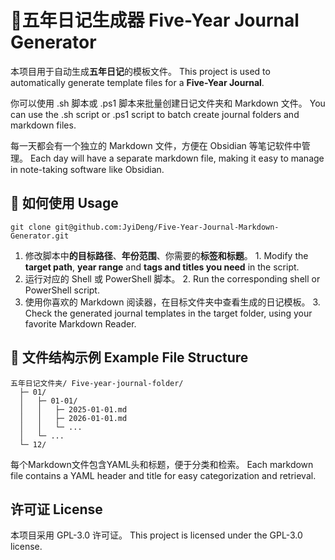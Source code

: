 # 📓五年日记生成器 Five-Year Journal Generator

本项目用于自动生成**五年日记**的模板文件。 This project is used to automatically generate template files for a **Five-Year Journal**.

你可以使用 .sh 脚本或 .ps1 脚本来批量创建日记文件夹和 Markdown 文件。 You can use the .sh script or .ps1 script to batch create journal folders and markdown files.

每一天都会有一个独立的 Markdown 文件，方便在 Obsidian 等笔记软件中管理。 Each day will have a separate markdown file, making it easy to manage in note-taking software like Obsidian.

## 🤖 如何使用 Usage

`git clone git@github.com:JyiDeng/Five-Year-Journal-Markdown-Generator.git`

1. 修改脚本中**的目标路径**、**年份范围**、你需要的**标签和标题**。 1. Modify the **target path**, **year range** and **tags and titles you need** in the script.
2. 运行对应的 Shell 或 PowerShell 脚本。 2. Run the corresponding shell or PowerShell script.
3. 使用你喜欢的 Markdown 阅读器，在目标文件夹中查看生成的日记模板。 3. Check the generated journal templates in the target folder, using your favorite Markdown Reader.

## 📂 文件结构示例 Example File Structure

```
五年日记文件夹/ Five-year-journal-folder/
  ├─ 01/
  │   ├─ 01-01/
  │   │   ├─ 2025-01-01.md
  │   │   ├─ 2026-01-01.md
  │   │   └─ ...
  │   └─ ...
  └─ 12/
```

每个Markdown文件包含YAML头和标题，便于分类和检索。 Each markdown file contains a YAML header and title for easy categorization and retrieval.


## 许可证 License

本项目采用 GPL-3.0 许可证。 This project is licensed under the GPL-3.0 license.

